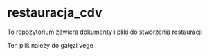 # restauracja_cdv
To repozytorium zawiera dokumenty i pliki do stworzenia restauracji

Ten plik należy do gałęzi vege

